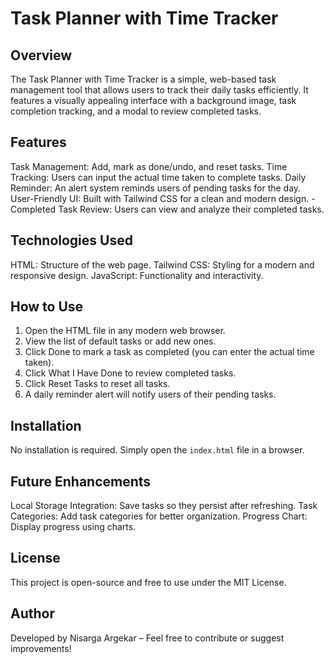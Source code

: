 # Task Planner with Time Tracker

## Overview
The Task Planner with Time Tracker is a simple, web-based task management tool that allows users to track their daily tasks efficiently. It features a visually appealing interface with a background image, task completion tracking, and a modal to review completed tasks.

## Features
Task Management: Add, mark as done/undo, and reset tasks.
Time Tracking: Users can input the actual time taken to complete tasks.
Daily Reminder: An alert system reminds users of pending tasks for the day.
User-Friendly UI: Built with Tailwind CSS for a clean and modern design.
-Completed Task Review: Users can view and analyze their completed tasks.

## Technologies Used
HTML: Structure of the web page.
Tailwind CSS: Styling for a modern and responsive design.
JavaScript: Functionality and interactivity.

## How to Use
1. Open the HTML file in any modern web browser.
2. View the list of default tasks or add new ones.
3. Click Done to mark a task as completed (you can enter the actual time taken).
4. Click What I Have Done to review completed tasks.
5. Click Reset Tasks to reset all tasks.
6. A daily reminder alert will notify users of their pending tasks.

## Installation
No installation is required. Simply open the `index.html` file in a browser.

## Future Enhancements
Local Storage Integration: Save tasks so they persist after refreshing.
Task Categories: Add task categories for better organization.
Progress Chart: Display progress using charts.

## License
This project is open-source and free to use under the MIT License.

## Author
Developed by Nisarga Argekar – Feel free to contribute or suggest improvements!

